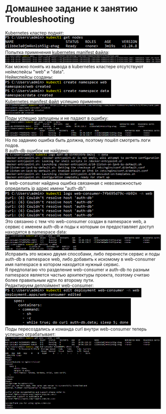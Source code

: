 # Домашнее задание к занятию Troubleshooting

Kubernetes кластер поднят:  
![nodes](./pictures/nodes.PNG)  
Попытка применения [kubernetes manifest файла](https://raw.githubusercontent.com/netology-code/kuber-homeworks/main/3.5/files/task.yaml):  
![apply](./pictures/apply.PNG)  
Как можно понять из вывода в kubernetes кластере отсутствуют неймспейсы "web" и "data".  
Неймспейсы созданы:  
![namespaces](./pictures/namespaces.PNG)  
[Kubernetes manifest файл](https://raw.githubusercontent.com/netology-code/kuber-homeworks/main/3.5/files/task.yaml) успешно применен:  
![apply 2](./pictures/apply%202.PNG)  
Поды успещно запущены и не падают в ошибку:  
![pods](./pictures/pods.PNG)  
Но по заданию ошибка быть должна, поэтому пошёл смотреть логи подов.  
В auth-db ошибок не найдено:  
![auth-db](./pictures/auth-db.PNG)  
В web-consumer найдена ошибка связанная с невозможностью определить ip адрес имени "auth-db":  
![web-consumer](./pictures/web-consumer.PNG)  
Это связанно с тем что web-consumer создан в namespace web, а сервис с именем auth-db и поды к которым он предоставляет доступ находятся в namespace data:  
![pod and service](./pictures/pod%20and%20service.PNG)  
Исправить это можно двумя способами, либо перенести сервис и поды auth-db в namespace web, либо добавить к искомому в web-consumer имя namespace в котором находится нужный сервис.  
Я предполагаю что разделение web-consumer и auth-db по разным namespace является частью архитектуры проекта, поэтому считаю более правильным идти по второму пути.  
Редактируем деплоймент web-consumer:  
![edit](./pictures/edit.PNG)  
![edited deployment](./pictures/edited%20deployment.PNG)  
Поды пересоздались и команда curl внутри web-consumer теперь успешно отрабатывает:  
![pods and logs](./pictures/pods%20and%20logs.PNG)